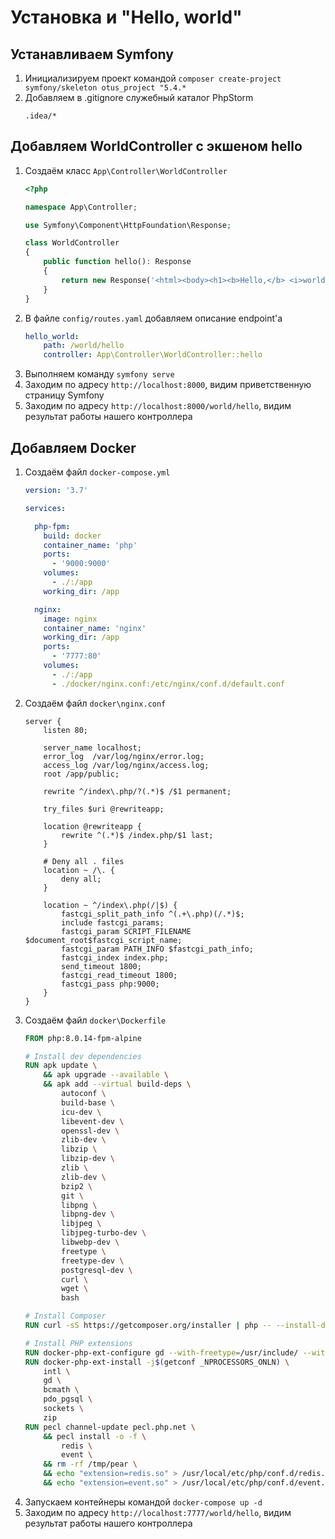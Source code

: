 ﻿# Установка и "Hello, world"

## Устанавливаем Symfony
1. Инициализируем проект командой `composer create-project symfony/skeleton otus_project "5.4.*`
2. Добавляем в .gitignore служебный каталог PhpStorm
    ```gitignore
    .idea/*
    ```

## Добавляем WorldController с экшеном hello
   
1. Создаём класс `App\Controller\WorldController`
    ```php
    <?php

    namespace App\Controller;

    use Symfony\Component\HttpFoundation\Response;

    class WorldController
    {
        public function hello(): Response
        {
            return new Response('<html><body><h1><b>Hello,</b> <i>world</i>!</h1></body></html>');
        }
    }
    ```
2. В файле `config/routes.yaml` добавляем описание endpoint'а
    ```yaml
    hello_world:
        path: /world/hello
        controller: App\Controller\WorldController::hello
    ```
3. Выполняем команду `symfony serve`
4. Заходим по адресу `http://localhost:8000`, видим приветственную страницу Symfony
5. Заходим по адресу `http://localhost:8000/world/hello`, видим результат работы нашего контроллера

## Добавляем Docker

1. Создаём файл `docker-compose.yml`
    ```yaml
    version: '3.7'
    
    services:
    
      php-fpm:
        build: docker
        container_name: 'php'
        ports:
          - '9000:9000'
        volumes:
          - ./:/app
        working_dir: /app
    
      nginx:
        image: nginx
        container_name: 'nginx'
        working_dir: /app
        ports:
          - '7777:80'
        volumes:
          - ./:/app
          - ./docker/nginx.conf:/etc/nginx/conf.d/default.conf
    ```
2. Создаём файл `docker\nginx.conf`
   ```
   server {
       listen 80;
    
       server_name localhost;
       error_log  /var/log/nginx/error.log;
       access_log /var/log/nginx/access.log;
       root /app/public;
    
       rewrite ^/index\.php/?(.*)$ /$1 permanent;
    
       try_files $uri @rewriteapp;
    
       location @rewriteapp {
           rewrite ^(.*)$ /index.php/$1 last;
       }
    
       # Deny all . files
       location ~ /\. {
           deny all;
       }
    
       location ~ ^/index\.php(/|$) {
           fastcgi_split_path_info ^(.+\.php)(/.*)$;
           include fastcgi_params;
           fastcgi_param SCRIPT_FILENAME $document_root$fastcgi_script_name;
           fastcgi_param PATH_INFO $fastcgi_path_info;
           fastcgi_index index.php;
           send_timeout 1800;
           fastcgi_read_timeout 1800;
           fastcgi_pass php:9000;
       }
   }
   ```
3. Создаём файл `docker\Dockerfile`
    ```dockerfile
    FROM php:8.0.14-fpm-alpine
    
    # Install dev dependencies
    RUN apk update \
        && apk upgrade --available \
        && apk add --virtual build-deps \
            autoconf \
            build-base \
            icu-dev \
            libevent-dev \
            openssl-dev \
            zlib-dev \
            libzip \
            libzip-dev \
            zlib \
            zlib-dev \
            bzip2 \
            git \
            libpng \
            libpng-dev \
            libjpeg \
            libjpeg-turbo-dev \
            libwebp-dev \
            freetype \
            freetype-dev \
            postgresql-dev \
            curl \
            wget \
            bash
    
    # Install Composer
    RUN curl -sS https://getcomposer.org/installer | php -- --install-dir=/usr/bin --filename=composer
    
    # Install PHP extensions
    RUN docker-php-ext-configure gd --with-freetype=/usr/include/ --with-jpeg=/usr/include/
    RUN docker-php-ext-install -j$(getconf _NPROCESSORS_ONLN) \
        intl \
        gd \
        bcmath \
        pdo_pgsql \
        sockets \
        zip
    RUN pecl channel-update pecl.php.net \
        && pecl install -o -f \
            redis \
            event \
        && rm -rf /tmp/pear \
        && echo "extension=redis.so" > /usr/local/etc/php/conf.d/redis.ini \
        && echo "extension=event.so" > /usr/local/etc/php/conf.d/event.ini
    ```
4. Запускаем контейнеры командой `docker-compose up -d`
5. Заходим по адресу `http://localhost:7777/world/hello`, видим результат работы нашего контроллера
